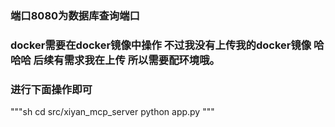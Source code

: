 ### 端口8080为数据库查询端口
### docker需要在docker镜像中操作 不过我没有上传我的docker镜像 哈哈哈 后续有需求我在上传 所以需要配环境哦。
### 进行下面操作即可
"""sh
  cd src/xiyan_mcp_server
  python app.py
"""

